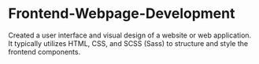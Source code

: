 # Frontend-Webpage-Development

Created a user interface and visual design of a website or web application. It typically utilizes HTML, CSS, and SCSS (Sass) to structure and style the frontend components.
